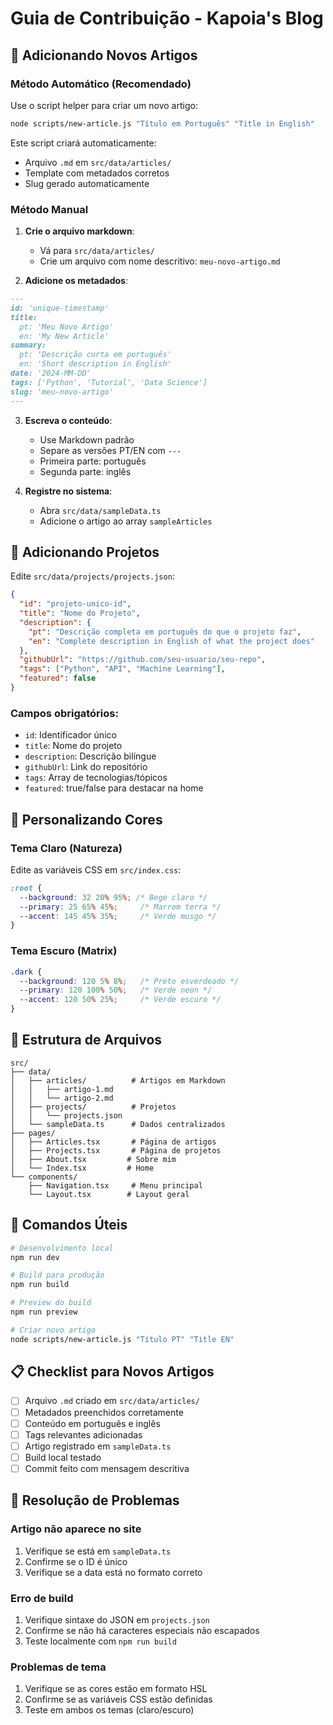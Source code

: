 # Guia de Contribuição - Kapoia's Blog

## 📝 Adicionando Novos Artigos

### Método Automático (Recomendado)
Use o script helper para criar um novo artigo:

```bash
node scripts/new-article.js "Título em Português" "Title in English"
```

Este script criará automaticamente:
- Arquivo `.md` em `src/data/articles/`
- Template com metadados corretos
- Slug gerado automaticamente

### Método Manual

1. **Crie o arquivo markdown**:
   - Vá para `src/data/articles/`
   - Crie um arquivo com nome descritivo: `meu-novo-artigo.md`

2. **Adicione os metadados**:
```markdown
---
id: 'unique-timestamp'
title:
  pt: 'Meu Novo Artigo'
  en: 'My New Article'
summary:
  pt: 'Descrição curta em português'
  en: 'Short description in English'
date: '2024-MM-DD'
tags: ['Python', 'Tutorial', 'Data Science']
slug: 'meu-novo-artigo'
---
```

3. **Escreva o conteúdo**:
   - Use Markdown padrão
   - Separe as versões PT/EN com `---`
   - Primeira parte: português
   - Segunda parte: inglês

4. **Registre no sistema**:
   - Abra `src/data/sampleData.ts`
   - Adicione o artigo ao array `sampleArticles`

## 🚀 Adicionando Projetos

Edite `src/data/projects/projects.json`:

```json
{
  "id": "projeto-unico-id",
  "title": "Nome do Projeto",
  "description": {
    "pt": "Descrição completa em português do que o projeto faz",
    "en": "Complete description in English of what the project does"
  },
  "githubUrl": "https://github.com/seu-usuario/seu-repo",
  "tags": ["Python", "API", "Machine Learning"],
  "featured": false
}
```

### Campos obrigatórios:
- `id`: Identificador único
- `title`: Nome do projeto
- `description`: Descrição bilíngue
- `githubUrl`: Link do repositório
- `tags`: Array de tecnologias/tópicos
- `featured`: true/false para destacar na home

## 🎨 Personalizando Cores

### Tema Claro (Natureza)
Edite as variáveis CSS em `src/index.css`:

```css
:root {
  --background: 32 20% 95%; /* Bege claro */
  --primary: 25 65% 45%;     /* Marrom terra */
  --accent: 145 45% 35%;     /* Verde musgo */
}
```

### Tema Escuro (Matrix)
```css
.dark {
  --background: 120 5% 8%;   /* Preto esverdeado */
  --primary: 120 100% 50%;   /* Verde neon */
  --accent: 120 50% 25%;     /* Verde escuro */
}
```

## 📂 Estrutura de Arquivos

```
src/
├── data/
│   ├── articles/          # Artigos em Markdown
│   │   ├── artigo-1.md
│   │   └── artigo-2.md
│   ├── projects/          # Projetos
│   │   └── projects.json
│   └── sampleData.ts      # Dados centralizados
├── pages/
│   ├── Articles.tsx       # Página de artigos
│   ├── Projects.tsx       # Página de projetos
│   ├── About.tsx         # Sobre mim
│   └── Index.tsx         # Home
└── components/
    ├── Navigation.tsx     # Menu principal
    └── Layout.tsx        # Layout geral
```

## 🔧 Comandos Úteis

```bash
# Desenvolvimento local
npm run dev

# Build para produção
npm run build

# Preview do build
npm run preview

# Criar novo artigo
node scripts/new-article.js "Título PT" "Title EN"
```

## 📋 Checklist para Novos Artigos

- [ ] Arquivo `.md` criado em `src/data/articles/`
- [ ] Metadados preenchidos corretamente
- [ ] Conteúdo em português e inglês
- [ ] Tags relevantes adicionadas
- [ ] Artigo registrado em `sampleData.ts`
- [ ] Build local testado
- [ ] Commit feito com mensagem descritiva

## 🐛 Resolução de Problemas

### Artigo não aparece no site
1. Verifique se está em `sampleData.ts`
2. Confirme se o ID é único
3. Verifique se a data está no formato correto

### Erro de build
1. Verifique sintaxe do JSON em `projects.json`
2. Confirme se não há caracteres especiais não escapados
3. Teste localmente com `npm run build`

### Problemas de tema
1. Verifique se as cores estão em formato HSL
2. Confirme se as variáveis CSS estão definidas
3. Teste em ambos os temas (claro/escuro)